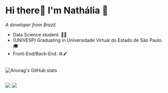 # Hi there👋 I'm Nathália 🦊

_A developer from Brazil._

- Data Science student. 👩‍💻
- (UNIVESP) Graduating in Universidade Virtual do Estado de São Paulo. 🎓
- Front-End/Back-End. ⚙️🖌️

##
![Anurag's GitHub stats](https://github-readme-stats.vercel.app/api?username=Natee8&show_icons=true&theme=radical)
##

<div> 
  <a href = "mailto:nathalia.almeida.wts@gmail.com"><img src="https://img.shields.io/badge/-Gmail-%23333?style=for-the-badge&logo=gmail&logoColor=white" target="_blank"></a>
  <a href="https://www.linkedin.com/in/nath%C3%A1lia-almeida-amorim-5a72b1195/" target="_blank"><img src="https://img.shields.io/badge/-LinkedIn-%230077B5?style=for-the-badge&logo=linkedin&logoColor=white" target="_blank"></a> 
</div>
